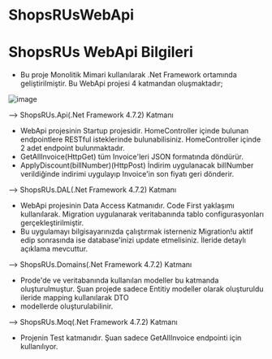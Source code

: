 # ShopsRUsWebApi

# ShopsRUs WebApi Bilgileri

- Bu proje Monolitik Mimari kullanılarak .Net Framework ortamında geliştirilmiştir. Bu WebApi projesi 4 katmandan oluşmaktadır;

![image](https://user-images.githubusercontent.com/98356742/163841088-029a0113-b5ab-4c0a-acb9-7d7e7d66fce7.png)

--> ShopsRUs.Api(.Net Framework 4.7.2) Katmanı

- WebApi projesinin Startup projesidir. HomeController içinde bulunan endpointlere RESTful isteklerinde bulunabilisiniz. HomeController içinde 2 adet endpoint bulunmaktadır.
- GetAllInvoice(HttpGet) tüm Invoice'leri JSON formatında döndürür.
- ApplyDiscount(billNumber)(HttpPost) İndirim uygulanacak billNumber verildiğinde indirimi uygulayıp Invoice'in son fiyatı geri dönderir.

--> ShopsRUs.DAL(.Net Framework 4.7.2) Katmanı

- WebApi projesinin Data Access Katmanıdır. Code First yaklaşımı kullanılarak. Migration uygulanarak veritabanında tablo configurasyonları gerçekleştirilmiştir.
- Bu uygulamayı bilgisayarınızda çalıştırmak isterneniz Migration!u aktif edip sonrasında ise database'inizi update etmelisiniz. İleride detaylı açıklama mevcuttur.

--> ShopsRUs.Domains(.Net Framework 4.7.2) Katmanı

- Prode'de ve veritabanında kullanılan modeller bu katmanda oluşturulmuştur. Şuan projede sadece Entitiy modeller olarak oluşturuldu ileride mapping kullanılarak DTO
- modellerde oluşturulabilinir.

--> ShopsRUs.Moq(.Net Framework 4.7.2) Katmanı

- Projenin Test katmanıdır. Şuan sadece GetAllInvoice endpointi için kullanılıyor.
